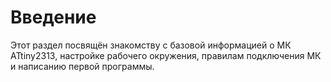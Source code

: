 # Введение

Этот раздел посвящён знакомству с базовой информацией о МК ATtiny2313, 
настройке рабочего окружения, правилам подключения МК и написанию
первой программы. 

```{tableofcontents}
```
